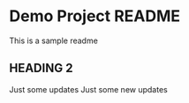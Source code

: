 # Demo Project README

This is a sample readme

## HEADING 2

Just some updates 
Just some new updates
